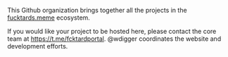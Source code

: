 This Github organization brings together all the projects in the [fucktards.meme](https://fucktards.meme) ecosystem. 

If you would like your project to be hosted here, please contact the core team at <https://t.me/fcktardportal>. @wdigger coordinates the website and development efforts.
